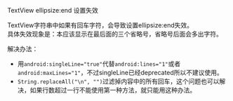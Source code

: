 TextView ellipsize:end 设置失效

TextView字符串中如果有回车字符，会导致设置ellipsize:end失效。  
具体失效现象是：本应该显示在最后面的三个省略号，省略号后面会多出字符。

解决办法：

* 用`android:singleLine="true"`代替`android:lines="1"`或者`android:maxLines="1"`，不过singleLine已经deprecated所以不建议使用。
* `String.replaceAll("\n", "")`过滤掉内容中的所有回车，这个问题也可以解决，如果行数超过一行不能使用第一种方法，就只能用这种办法。